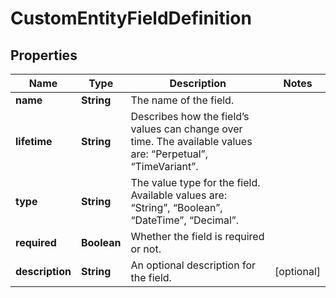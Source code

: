 

# CustomEntityFieldDefinition


## Properties

Name | Type | Description | Notes
------------ | ------------- | ------------- | -------------
**name** | **String** | The name of the field. | 
**lifetime** | **String** | Describes how the field’s values can change over time. The available values are: “Perpetual”, “TimeVariant”. | 
**type** | **String** | The value type for the field. Available values are: “String”, “Boolean”, “DateTime”, “Decimal”. | 
**required** | **Boolean** | Whether the field is required or not. | 
**description** | **String** | An optional description for the field. |  [optional]



